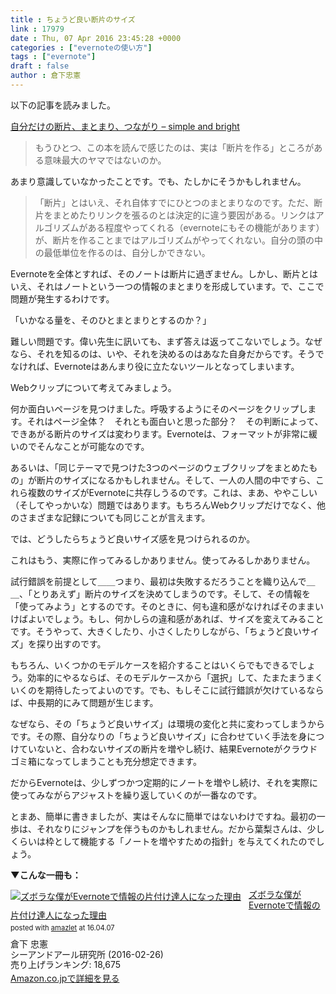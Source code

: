 ```yaml
---
title : ちょうど良い断片のサイズ
link : 17979
date : Thu, 07 Apr 2016 23:45:28 +0000
categories : ["evernoteの使い方"]
tags : ["evernote"]
draft : false
author : 倉下忠憲
---
```


以下の記事を読みました。

<a href="http://simpleandbright.net/%E8%87%AA%E5%88%86%E3%81%A0%E3%81%91%E3%81%AE%E6%96%AD%E7%89%87%E3%80%81%E3%81%BE%E3%81%A8%E3%81%BE%E3%82%8A%E3%80%81%E3%81%A4%E3%81%AA%E3%81%8C%E3%82%8A/">自分だけの断片、まとまり、つながり – simple and bright</a>

<blockquote>
もうひとつ、この本を読んで感じたのは、実は「断片を作る」ところがある意味最大のヤマではないのか。
</blockquote>

あまり意識していなかったことです。でも、たしかにそうかもしれません。

<blockquote>
「断片」とはいえ、それ自体すでにひとつのまとまりなのです。ただ、断片をまとめたりリンクを張るのとは決定的に違う要因がある。リンクはアルゴリズムがある程度やってくれる（evernoteにもその機能があります）が、断片を作ることまではアルゴリズムがやってくれない。自分の頭の中の最低単位を作るのは、自分しかできない。
</blockquote>

Evernoteを全体とすれば、そのノートは断片に過ぎません。しかし、断片とはいえ、それはノートという一つの情報のまとまりを形成しています。で、ここで問題が発生するわけです。

「いかなる量を、そのひとまとまりとするのか？」

難しい問題です。偉い先生に訊いても、まず答えは返ってこないでしょう。なぜなら、それを知るのは、いや、それを決めるのはあなた自身だからです。そうでなければ、Evernoteはあんまり役に立たないツールとなってしまいます。

Webクリップについて考えてみましょう。

何か面白いページを見つけました。呼吸するようにそのページをクリップします。それはページ全体？　それとも面白いと思った部分？　その判断によって、できあがる断片のサイズは変わります。Evernoteは、フォーマットが非常に緩いのでそんなことが可能なのです。

あるいは、「同じテーマで見つけた3つのページのウェブクリップをまとめたもの」が断片のサイズになるかもしれません。そして、一人の人間の中ですら、これら複数のサイズがEvernoteに共存しうるのです。これは、まあ、ややこしい（そしてやっかいな）問題ではあります。もちろんWebクリップだけでなく、他のさまざまな記録についても同じことが言えます。

では、どうしたらちょうど良いサイズ感を見つけられるのか。

これはもう、実際に作ってみるしかありません。使ってみるしかありません。

試行錯誤を前提として＿＿つまり、最初は失敗するだろうことを織り込んで＿＿、「とりあえず」断片のサイズを決めてしまうのです。そして、その情報を「使ってみよう」とするのです。そのときに、何も違和感がなければそのままいけばよいでしょう。もし、何かしらの違和感があれば、サイズを変えてみることです。そうやって、大きくしたり、小さくしたりしながら、「ちょうど良いサイズ」を探り出すのです。

もちろん、いくつかのモデルケースを紹介することはいくらでもできるでしょう。効率的にやるならば、そのモデルケースから「選択」して、たまたまうまくいくのを期待したってよいのです。でも、もしそこに試行錯誤が欠けているならば、中長期的にみて問題が生じます。

なぜなら、その「ちょうど良いサイズ」は環境の変化と共に変わってしまうからです。その際、自分なりの「ちょうど良いサイズ」に合わせていく手法を身につけていないと、合わないサイズの断片を増やし続け、結果Evernoteがクラウドゴミ箱になってしまうことも充分想定できます。

だからEvernoteは、少しずつかつ定期的にノートを増やし続け、それを実際に使ってみながらアジャストを繰り返していくのが一番なのです。

とまあ、簡単に書きましたが、実はそんなに簡単ではないわけですね。最初の一歩は、それなりにジャンプを伴うものかもしれません。だから葉梨さんは、少しくらいは枠として機能する「ノートを増やすための指針」を与えてくれたのでしょう。

<strong>▼こんな一冊も：</strong>

<div class="amazlet-box" style="margin-bottom:0px;"><div class="amazlet-image" style="float:left;margin:0px 12px 1px 0px;"><a href="http://www.amazon.co.jp/exec/obidos/ASIN/4863541953/rashita1000-22/ref=nosim/" name="amazletlink" target="_blank"><img src="http://ecx.images-amazon.com/images/I/515rWUhPqbL._SL160_.jpg" alt="ズボラな僕がEvernoteで情報の片付け達人になった理由" style="border: none;" /></a></div><div class="amazlet-info" style="line-height:120%; margin-bottom: 10px"><div class="amazlet-name" style="margin-bottom:10px;line-height:120%"><a href="http://www.amazon.co.jp/exec/obidos/ASIN/4863541953/rashita1000-22/ref=nosim/" name="amazletlink" target="_blank">ズボラな僕がEvernoteで情報の片付け達人になった理由</a><div class="amazlet-powered-date" style="font-size:80%;margin-top:5px;line-height:120%">posted with <a href="http://www.amazlet.com/" title="amazlet" target="_blank">amazlet</a> at 16.04.07</div></div><div class="amazlet-detail">倉下 忠憲 <br />シーアンドアール研究所 (2016-02-26)<br />売り上げランキング: 18,675<br /></div><div class="amazlet-sub-info" style="float: left;"><div class="amazlet-link" style="margin-top: 5px"><a href="http://www.amazon.co.jp/exec/obidos/ASIN/4863541953/rashita1000-22/ref=nosim/" name="amazletlink" target="_blank">Amazon.co.jpで詳細を見る</a></div></div></div><div class="amazlet-footer" style="clear: left"></div></div>
